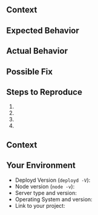 <!---
NOTE: Only file GitHub issues for bugs and feature requests. All other topics will be closed.

For general support from the community, see [StackOverflow](http://stackoverflow.com/questions/tagged/deployd) or visit the [ Deployd chat](gitter.im/deployd/deployd). To make bugs and feature requests more easy to find and organize, we close issues that are deemed out of scope for GitHub Issues and point people to StackOverflow.

For bugs or installation issues, please provide the following information. The more information you provide, the more easily we will be able to offer help and advice.
-->


<!--- Provide a general summary of the issue in the Title above -->

## Context
<!--- Provide a more detailed introduction to the issue itself, and why you consider it to be a bug -->

## Expected Behavior
<!--- Tell us what should happen -->

## Actual Behavior
<!--- Tell us what happens instead -->

## Possible Fix
<!--- Not obligatory, but suggest a fix or reason for the bug -->

## Steps to Reproduce
<!--- Provide a link to a live example, or an unambiguous set of steps to -->
<!--- reproduce this bug include code to reproduce, if relevant -->
1.
2.
3.
4.

## Context
<!--- How has this bug affected you? What were you trying to accomplish? -->

## Your Environment
<!--- Include as many relevant details about the environment you experienced the bug in -->
* Deployd Version (`deployd -V`):
* Node version (`node -v`):
* Server type and version:
* Operating System and version:
* Link to your project:
